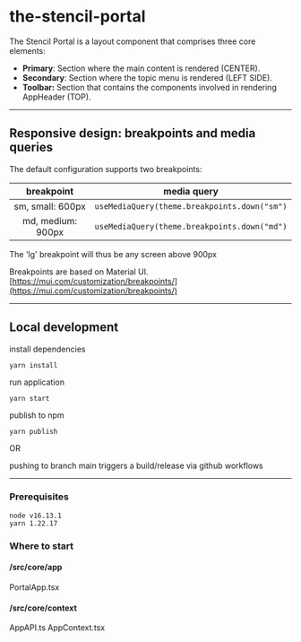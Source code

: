 # the-stencil-portal

The Stencil Portal is a layout component that comprises three core elements:  

* **Primary**: Section where the main content is rendered (CENTER).  
* **Secondary**: Section where the topic menu is rendered (LEFT SIDE).  
* **Toolbar:** Section that contains the components involved in rendering AppHeader (TOP).  

---

## Responsive design: breakpoints and media queries

The default configuration supports two breakpoints:

| breakpoint        | media query                                  |
|:----------------: |:------------------------------------------:  |
| sm, small: 600px  | `useMediaQuery(theme.breakpoints.down("sm")` |
| md, medium: 900px | `useMediaQuery(theme.breakpoints.down("md")` |


The 'lg' breakpoint will thus be any screen above 900px

Breakpoints are based on Material UI. [https://mui.com/customization/breakpoints/](https://mui.com/customization/breakpoints/)

---

## Local development

install dependencies

`yarn install`

run application

`yarn start`

publish to npm

`yarn publish`

OR 

pushing to branch main triggers a build/release via github workflows

---

### Prerequisites

`node v16.13.1`  
`yarn 1.22.17`  

### Where to start

#### /src/core/app

PortalApp.tsx

#### /src/core/context

AppAPI.ts
AppContext.tsx



